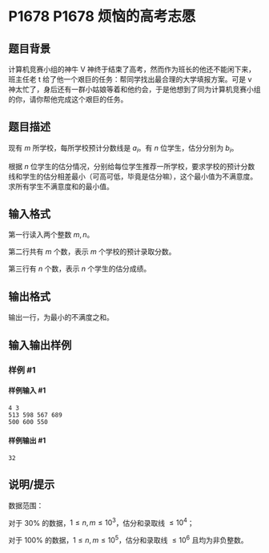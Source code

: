 # P1678 P1678 烦恼的高考志愿

## 题目背景

计算机竞赛小组的神牛 V 神终于结束了高考，然而作为班长的他还不能闲下来，班主任老 t 给了他一个艰巨的任务：帮同学找出最合理的大学填报方案。可是 v 神太忙了，身后还有一群小姑娘等着和他约会，于是他想到了同为计算机竞赛小组的你，请你帮他完成这个艰巨的任务。

## 题目描述

现有 $m$ 所学校，每所学校预计分数线是 $a_i$。有 $n$ 位学生，估分分别为 $b_i$。

根据 $n$ 位学生的估分情况，分别给每位学生推荐一所学校，要求学校的预计分数线和学生的估分相差最小（可高可低，毕竟是估分嘛），这个最小值为不满意度。求所有学生不满意度和的最小值。

## 输入格式

第一行读入两个整数 $m,n$。

第二行共有 $m$ 个数，表示 $m$ 个学校的预计录取分数。

第三行有 $n$ 个数，表示 $n$ 个学生的估分成绩。

## 输出格式

输出一行，为最小的不满度之和。

## 输入输出样例

### 样例 #1

#### 样例输入 #1

```
4 3
513 598 567 689
500 600 550
```

#### 样例输出 #1

```
32
```

## 说明/提示

数据范围：

对于 $30\%$ 的数据，$1\leq n,m\leq10^3$，估分和录取线 $\leq10^4$；

对于 $100\%$ 的数据，$1\leq n,m\leq10^5$，估分和录取线 $\leq 10^6$ 且均为非负整数。
